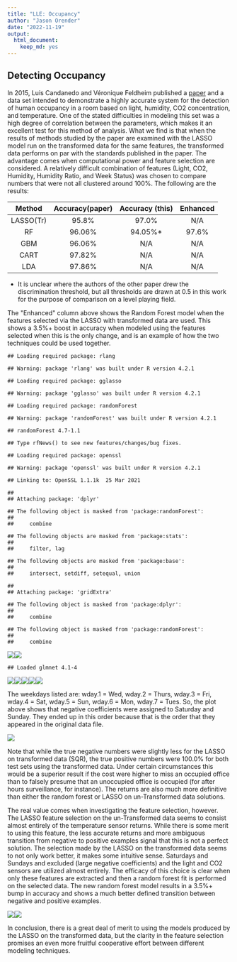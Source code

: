 ```yaml
---
title: "LLE: Occupancy"
author: "Jason Orender"
date: "2022-11-19"
output: 
  html_document: 
    keep_md: yes
---
```




## Detecting Occupancy

In 2015, Luis Candanedo and Véronique Feldheim published a <a href="https://www.researchgate.net/profile/Luis_Candanedo_Ibarra/publication/285627413_Accurate_occupancy_detection_of_an_office_room_from_light_temperature_humidity_and_CO2_measurements_using_statistical_learning_models/links/5b1d843ea6fdcca67b690c28/Accurate-occupancy-detection-of-an-office-room-from-light-temperature-humidity-and-CO2-measurements-using-statistical-learning-models.pdf">paper</a> and a data set intended
to demonstrate a highly accurate system for the detection of human occupancy in
a room based on light, humidity, CO2 concentration, and temperature. One of the
stated difficulties in modeling this set was a high degree of correlation
between the parameters, which makes it an excellent test for this method of
analysis.  What we find is that when the results of methods studied by the paper
are examined with the LASSO model run on the transformed data for the same
features, the transformed data performs on par with the standards published in
the paper.  The advantage comes when computational power and feature selection
are considered. A relatively difficult combination of features (Light, CO2,
Humidity, Humidity Ratio, and Week Status) was chosen to compare numbers that
were not all clustered around 100%.  The following are the results:

 Method   | Accuracy(paper) | Accuracy (this) | Enhanced |
:--------:|:---------------:|:---------------:|:--------:|
LASSO(Tr) |95.8%            |97.0%            |N/A       |
RF        |96.06%           |94.05%*          |97.6%     |
GBM       |96.06%           |N/A              |N/A       |
CART      |97.82%           |N/A              |N/A       |
LDA       |97.86%           |N/A              |N/A       |
* It is unclear where the authors of the other paper drew the discrimination
threshold, but all thresholds are drawn at 0.5 in this work for the purpose of
comparison on a level playing field.

The "Enhanced" column above shows the Random Forest model when the features 
selected via the LASSO with transformed data are used.  This shows a 3.5%+ boost
in accuracy when modeled using the features selected when this is the only
change, and is an example of how the two techniques could be used together.


```
## Loading required package: rlang
```

```
## Warning: package 'rlang' was built under R version 4.2.1
```

```
## Loading required package: gglasso
```

```
## Warning: package 'gglasso' was built under R version 4.2.1
```

```
## Loading required package: randomForest
```

```
## Warning: package 'randomForest' was built under R version 4.2.1
```

```
## randomForest 4.7-1.1
```

```
## Type rfNews() to see new features/changes/bug fixes.
```

```
## Loading required package: openssl
```

```
## Warning: package 'openssl' was built under R version 4.2.1
```

```
## Linking to: OpenSSL 1.1.1k  25 Mar 2021
```


```
## 
## Attaching package: 'dplyr'
```

```
## The following object is masked from 'package:randomForest':
## 
##     combine
```

```
## The following objects are masked from 'package:stats':
## 
##     filter, lag
```

```
## The following objects are masked from 'package:base':
## 
##     intersect, setdiff, setequal, union
```

```
## 
## Attaching package: 'gridExtra'
```

```
## The following object is masked from 'package:dplyr':
## 
##     combine
```

```
## The following object is masked from 'package:randomForest':
## 
##     combine
```

![](Occupancy_files/figure-html/unnamed-chunk-1-1.png)<!-- -->![](Occupancy_files/figure-html/unnamed-chunk-1-2.png)<!-- -->

```
## Loaded glmnet 4.1-4
```

![](Occupancy_files/figure-html/unnamed-chunk-1-3.png)<!-- -->![](Occupancy_files/figure-html/unnamed-chunk-1-4.png)<!-- -->![](Occupancy_files/figure-html/unnamed-chunk-1-5.png)<!-- -->![](Occupancy_files/figure-html/unnamed-chunk-1-6.png)<!-- -->![](Occupancy_files/figure-html/unnamed-chunk-1-7.png)<!-- -->


The weekdays listed are:  wday.1 = Wed, wday.2 = Thurs, wday.3 = Fri,
wday.4 = Sat, wday.5 = Sun, wday.6 = Mon, wday.7 = Tues.  So, the plot above
shows that negative coefficients were assigned to Saturday and Sunday.  They
ended up in this order because that is the order that they appeared in the
original data file.

![](Occupancy_files/figure-html/unnamed-chunk-2-1.png)<!-- -->


Note that while the true negative numbers were slightly less for the LASSO on
transformed data (SQR), the true positive numbers were 100.0% for both test sets
using the transformed data. Under certain circumstances this would be a superior
result if the cost were higher to miss an occupied office than to falsely
presume that an unoccupied office is occupied (for after hours surveillance, for instance). The returns are also much more definitive than either the random
forest or LASSO on un-Transformed data solutions.

The real value comes when investigating the feature selection, however.  The
LASSO feature selection on the un-Transformed data seems to consist almost
entirely of the temperature sensor returns.  While there is some merit to using
this feature, the less accurate returns and more ambiguous transition from
negative to positive examples signal that this is not a perfect solution.
The selection made by the LASSO on the transformed data seems to not only work
better, it makes some intuitive sense.  Saturdays and Sundays and excluded
(large negative coefficients) and the light and CO2 sensors are utilized almost
entirely.  The efficacy of this choice is clear when only these features are
extracted and then a random forest fit is performed on the selected data.  The
new random forest model results in a 3.5%+ bump in accuracy and shows a much
better defined transition between negative and positive examples.


![](Occupancy_files/figure-html/unnamed-chunk-3-1.png)<!-- -->![](Occupancy_files/figure-html/unnamed-chunk-3-2.png)<!-- -->

In conclusion, there is a great deal of merit to using the models produced by
the LASSO on the transformed data, but the clarity in the feature selection
promises an even more fruitful cooperative effort between different modeling
techniques.


